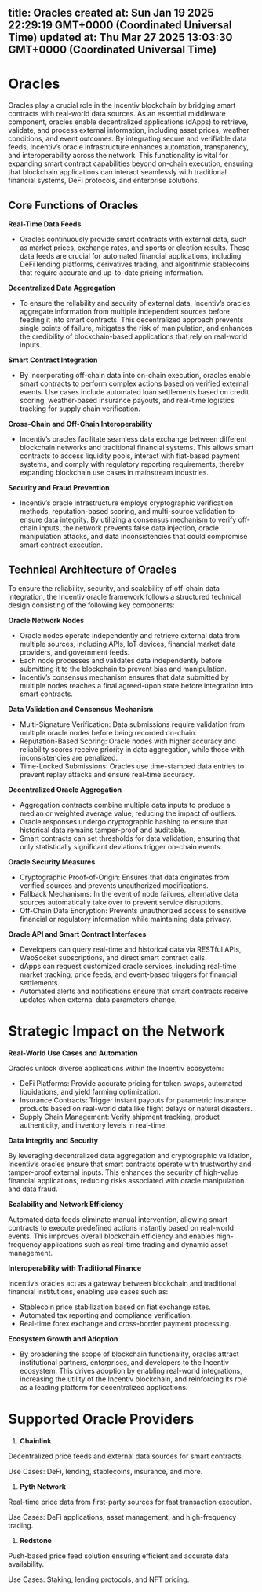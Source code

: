 
title: Oracles
created at: Sun Jan 19 2025 22:29:19 GMT+0000 (Coordinated Universal Time)
updated at: Thu Mar 27 2025 13:03:30 GMT+0000 (Coordinated Universal Time)
---

# Oracles

Oracles play a crucial role in the Incentiv blockchain by bridging smart contracts with real-world data sources. As an essential middleware component, oracles enable decentralized applications (dApps) to retrieve, validate, and process external information, including asset prices, weather conditions, and event outcomes. By integrating secure and verifiable data feeds, Incentiv’s oracle infrastructure enhances automation, transparency, and interoperability across the network. This functionality is vital for expanding smart contract capabilities beyond on-chain execution, ensuring that blockchain applications can interact seamlessly with traditional financial systems, DeFi protocols, and enterprise solutions.

## Core Functions of Oracles

**Real-Time Data Feeds**

* Oracles continuously provide smart contracts with external data, such as market prices, exchange rates, and sports or election results. These data feeds are crucial for automated financial applications, including DeFi lending platforms, derivatives trading, and algorithmic stablecoins that require accurate and up-to-date pricing information.

**Decentralized Data Aggregation**

* To ensure the reliability and security of external data, Incentiv’s oracles aggregate information from multiple independent sources before feeding it into smart contracts. This decentralized approach prevents single points of failure, mitigates the risk of manipulation, and enhances the credibility of blockchain-based applications that rely on real-world inputs.

**Smart Contract Integration**

* By incorporating off-chain data into on-chain execution, oracles enable smart contracts to perform complex actions based on verified external events. Use cases include automated loan settlements based on credit scoring, weather-based insurance payouts, and real-time logistics tracking for supply chain verification.

**Cross-Chain and Off-Chain Interoperability**

* Incentiv’s oracles facilitate seamless data exchange between different blockchain networks and traditional financial systems. This allows smart contracts to access liquidity pools, interact with fiat-based payment systems, and comply with regulatory reporting requirements, thereby expanding blockchain use cases in mainstream industries.

**Security and Fraud Prevention**

* Incentiv’s oracle infrastructure employs cryptographic verification methods, reputation-based scoring, and multi-source validation to ensure data integrity. By utilizing a consensus mechanism to verify off-chain inputs, the network prevents false data injection, oracle manipulation attacks, and data inconsistencies that could compromise smart contract execution.

## Technical Architecture of Oracles

To ensure the reliability, security, and scalability of off-chain data integration, the Incentiv oracle framework follows a structured technical design consisting of the following key components:

**Oracle Network Nodes**

* Oracle nodes operate independently and retrieve external data from multiple sources, including APIs, IoT devices, financial market data providers, and government feeds.
* Each node processes and validates data independently before submitting it to the blockchain to prevent bias and manipulation.
* Incentiv’s consensus mechanism ensures that data submitted by multiple nodes reaches a final agreed-upon state before integration into smart contracts.

**Data Validation and Consensus Mechanism**

* Multi-Signature Verification: Data submissions require validation from multiple oracle nodes before being recorded on-chain.
* Reputation-Based Scoring: Oracle nodes with higher accuracy and reliability scores receive priority in data aggregation, while those with inconsistencies are penalized.
* Time-Locked Submissions: Oracles use time-stamped data entries to prevent replay attacks and ensure real-time accuracy.

**Decentralized Oracle Aggregation**

* Aggregation contracts combine multiple data inputs to produce a median or weighted average value, reducing the impact of outliers.
* Oracle responses undergo cryptographic hashing to ensure that historical data remains tamper-proof and auditable.
* Smart contracts can set thresholds for data validation, ensuring that only statistically significant deviations trigger on-chain events.

**Oracle Security Measures**

* Cryptographic Proof-of-Origin: Ensures that data originates from verified sources and prevents unauthorized modifications.
* Fallback Mechanisms: In the event of node failures, alternative data sources automatically take over to prevent service disruptions.
* Off-Chain Data Encryption: Prevents unauthorized access to sensitive financial or regulatory information while maintaining data privacy.

**Oracle API and Smart Contract Interfaces**

* Developers can query real-time and historical data via RESTful APIs, WebSocket subscriptions, and direct smart contract calls.
* dApps can request customized oracle services, including real-time market tracking, price feeds, and event-based triggers for financial settlements.
* Automated alerts and notifications ensure that smart contracts receive updates when external data parameters change.

# Strategic Impact on the Network

**Real-World Use Cases and Automation**

Oracles unlock diverse applications within the Incentiv ecosystem:

* DeFi Platforms: Provide accurate pricing for token swaps, automated liquidations, and yield farming optimization.
* Insurance Contracts: Trigger instant payouts for parametric insurance products based on real-world data like flight delays or natural disasters.
* Supply Chain Management: Verify shipment tracking, product authenticity, and inventory levels in real-time.

**Data Integrity and Security**

By leveraging decentralized data aggregation and cryptographic validation, Incentiv’s oracles ensure that smart contracts operate with trustworthy and tamper-proof external inputs. This enhances the security of high-value financial applications, reducing risks associated with oracle manipulation and data fraud.

**Scalability and Network Efficiency**

Automated data feeds eliminate manual intervention, allowing smart contracts to execute predefined actions instantly based on real-world events. This improves overall blockchain efficiency and enables high-frequency applications such as real-time trading and dynamic asset management.

**Interoperability with Traditional Finance**

Incentiv’s oracles act as a gateway between blockchain and traditional financial institutions, enabling use cases such as:

* Stablecoin price stabilization based on fiat exchange rates.
* Automated tax reporting and compliance verification.
* Real-time forex exchange and cross-border payment processing.

**Ecosystem Growth and Adoption**

* By broadening the scope of blockchain functionality, oracles attract institutional partners, enterprises, and developers to the Incentiv ecosystem. This drives adoption by enabling real-world integrations, increasing the utility of the Incentiv blockchain, and reinforcing its role as a leading platform for decentralized applications.

# Supported Oracle Providers

1. **Chainlink**

Decentralized price feeds and external data sources for smart contracts.

Use Cases: DeFi, lending, stablecoins, insurance, and more.

1. **Pyth Network**

Real-time price data from first-party sources for fast transaction execution.

Use Cases: DeFi applications, asset management, and high-frequency trading.

1. **Redstone**

Push-based price feed solution ensuring efficient and accurate data availability.

Use Cases: Staking, lending protocols, and NFT pricing.

          
